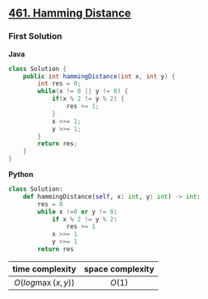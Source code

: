 ## [461. Hamming Distance]()

### First Solution
**Java**
```java
class Solution {
    public int hammingDistance(int x, int y) {
        int res = 0;
        while(x != 0 || y != 0) {
            if(x % 2 != y % 2) {
                res += 1;
            }
            x >>= 1;
            y >>= 1;
        }
        return res;
    }
}
```
**Python**
```python
class Solution:
    def hammingDistance(self, x: int, y: int) -> int:
        res = 0
        while x !=0 or y != 0:
            if x % 2 != y % 2:
                res += 1
            x >>= 1
            y >>= 1
        return res
```

|time complexity|space complexity|
|:-:|:-:|
|$O(log\max(x, y))$|$O(1)$|
